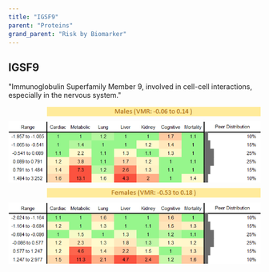 ```yaml
---
title: "IGSF9"
parent: "Proteins"
grand_parent: "Risk by Biomarker"
---
```



## IGSF9


"Immunoglobulin Superfamily Member 9, involved in cell-cell interactions, especially in the nervous system."

<div style="display: flex; flex-direction: column; gap: 10px;">

  <img src="/assets/images/vmrbiomarker_igsf9__male.png" alt="IGSF9 VMR Male" style="margin-left: 15%">
  <img src="/assets/images/rr_igsf9__male.png" alt="IGSF9 RR Male">

  <img src="/assets/images/vmrbiomarker_igsf9__female.png" alt="IGSF9 VMR Female" style="margin-left: 15%; ">
  <img src="/assets/images/rr_igsf9__female.png" alt="IGSF9 RR Female">

</div>



